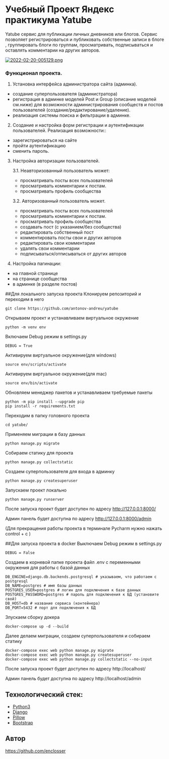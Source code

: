 # Учебный Проект Яндекс практикума Yatube
Yatube сервис для публикации личных дневников или блогов. 
Сервис позволяет регистрироваться и публиковать собственные записи в блоге , 
группировать блоги по группам, просматривать, подписываться и оставлять комментарии на других авторов.

[![2022-02-20-005129.png](https://i.postimg.cc/jddJtB9W/2022-02-20-005129.png)](https://postimg.cc/K4wY5pmF)

### Функционал проекта.

1. Установка интерфейса администратора сайта (админка).
 - создание суперпользователя (администратора)
 - регистрация в админке моделей Post и Group (описание моделей см.ниже) для возможности администрирования сообществ и постов пользователей (создание/редактирование/удаление).
 - реализация системы поиска и фильтрации в админке.

2. Создание и настройка форм регистрации и аутентификации пользователей.
Реализация возможности::
 - зарегистрироваться на сайте
 - пройти аутентификацию
 - сменить пароль.

3. Настройка авторизации пользователей.

    3.1. Неавторизованный пользователь может:
     - просматривать посты всех пользователей
     - просматривать комментарии к постам.
     - просматривать профиль сообщества

    3.2. Авторизованный пользователь может.
     - просматривать посты всех пользователей
     - просматривать комментарии к постам.
     - просматривать профиль сообщества
     - создавать пост (с указанием/без сообщества)
     - редактировать собственный пост
     - комментировать посты  свои и других авторов
     - редактировать свои комментарии
     - удалять свои комментарии
     - подписываться/отписываться от других авторов


4. Настройка пагинации:
 - на главной странице
 - на странице сообщества
 - в админке (в разделе постов)

##Для локального запуска проекта 
Клонируем репозиторий и переходим в него
```
git clone https://github.com/antonov-andreu/yatube
```
Открываем проект и устанавливаем виртуальное окружение
```
python -m venv env
```
Включаем Debug режим в settings.py
```
DEBUG = True
```
Активируем виртуальное окружение(для windows)
```
source env/scripts/activate
```
Активируем виртуальное окружение(для mac)
```
source env/bin/activate
```
Обновляем менеджер пакетов и устанавливаем требуемые пакеты
```
python -m pip install --upgrade pip
pip install -r requirements.txt
```
Переходим в папку головного проекта
```
cd yatube/
```
Применяем миграции в базу данных
```
python manage.py migrate
```
Собираем статику для проекта
```
python manage.py collectstatic
```
Создаем суперпользователя для входа в админку
```
python manage.py createsuperuser
```
Запускаем проект локально
```
python manage.py runserver
```
После запуска проект будет доступен по адресу  http://127.0.0.1:8000/

Админ панель будет доступна по адресу  http://127.0.0.1:8000/admin

(Для прекращения работы проекта в терминале Pycharm нужно нажать control + c )

##Для запуска проекта в docker
Выключаем Debug режим в settings.py
```
DEBUG = False
```
Создаем в корневой папке проекта файл .env c переменными окружения для работы с базой данных
```
DB_ENGINE=django.db.backends.postgresql # указываем, что работаем с postgresql
DB_NAME=postgres # имя базы данных
POSTGRES_USER=postgres # логин для подключения к базе данных
POSTGRES_PASSWORD=postgres # пароль для подключения к БД (установите свой)
DB_HOST=db # название сервиса (контейнера)
DB_PORT=5432 # порт для подключения к БД 
```
Зпускаем сборку докера
```
docker-compose up -d --build 
```
Далее делаем миграции, создаем суперпользователя и собираем статику
```
docker-compose exec web python manage.py migrate
docker-compose exec web python manage.py createsuperuser
docker-compose exec web python manage.py collectstatic --no-input
```
После запуска проект будет доступен по адресу  http://localhost/

Админ панель будет доступна по адресу  http://localhost/admin
## Технологический стек:
- [Python3](https://www.python.org/)
- [Django](https://www.djangoproject.com/)
- [Pillow](https://pypi.org/project/Pillow/)
- [Bootstrap](https://getbootstrap.com/)
## Автор 
https://github.com/enclosser
